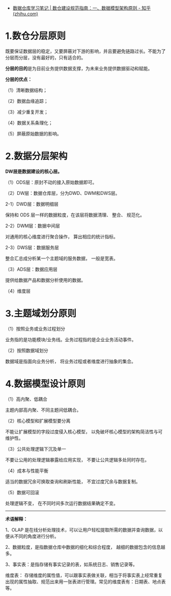 - [数据仓库学习笔记 | 数仓建设规范指南：一、数据模型架构原则 - 知乎 (zhihu.com)](https://zhuanlan.zhihu.com/p/562692132)

# **1.数仓分层原则**

既要保证数据层的稳定，又要屏蔽对下游的影响，并且要避免链路过长。不能为了分层而分层，没有最好的，只有适合的。

**分层的目的**是为目前业务提供数据支撑，为未来业务提供数据驱动和赋能。

**分层的优点：**

（1）清晰数据结构；

（2）数据血缘追踪；

（3）减少重复开发；

（4）数据关系条理化；

（5）屏蔽原始数据的影响。

# **2.数据分层架构**

**DW层是数据建设的核心层。**

（1）ODS层：原封不动的接入原始数据即可。

（2）DW层：数据仓库层，分为DWD、DWM和DWS层。

2-1）DWD层：数据明细层

保持和 ODS 层一样的数据粒度，在该层将数据清理、 整合、 规范化。

2-2）DWM层：数据中间层

对通用的核心维度进行聚合操作， 算出相应的统计指标。

2-3）DWS层：数据服务层

整合汇总成分析某一个主题域的服务数据， 一般是宽表。

（3）ADS层：数据应用层

提供给数据产品和数据分析使用的数据。

（4）维度层

# **3.主题域划分原则**

（1）按照业务或业务过程划分

业务指的是功能模块/业务线。业务过程指的是企业业务活动事件。

（2）按照数据域划分

数据域是指面向业务分析， 将业务过程或者维度进行抽象的集合。

# **4.数据模型设计原则**

（1）高内聚、低耦合

主题内部高内聚、不同主题间低耦合。

（2）核心模型和扩展模型要分离

不能让扩展模型的字段过度侵入核心模型， 以免破坏核心模型的架构简洁性与可维护性。

（3）公共处理逻辑下沉及单一

不要让公用的处理逻辑暴露给应用实现， 不要让公共逻辑多处同时存在。

（4）成本与性能平衡

适当的数据冗余可换取查询和刷新性能， 不宜过度冗余与数据复制。

（5）数据可回滚

处理逻辑不变， 在不同时间多次运行数据结果确定不变。

------

**术语解释：**

1、OLAP 是在线分析处理技术，可以让用户轻松提取所需的数据并查询数据，以便从不同的角度进行分析。

2、数据粒度，是指数据仓库中数据的细化和综合程度， 越细的数据包含的信息越多。

3、事实表：是指存储有事实记录的表，如系统日志、销售记录等。

维度表： 存储维度的属性值，可以跟事实表做关联，相当于将事实表上经常重复出现的属性抽取、规范出来用一张表进行管理。常见的维度表有：日期表、地点表等。